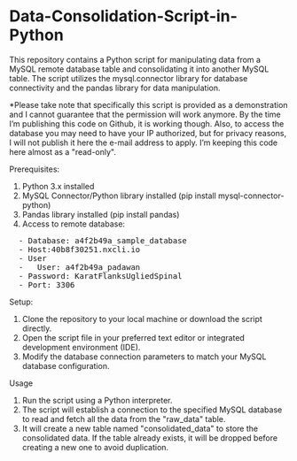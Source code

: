 # Data-Consolidation-Script-in-Python
 This repository contains a Python script for manipulating data from a MySQL remote database table and consolidating it into another MySQL table. The script utilizes the mysql.connector library for database connectivity and the pandas library for data manipulation.  
 
 *Please take note that specifically this script is provided as a demonstration and I cannot guarantee that the permission will work anymore. By the time I’m publishing this code on Github, it is working though. Also, to access the database you may need to have your IP authorized, but for privacy reasons, I will not publish it here the e-mail address to apply. I’m keeping this code here almost as a "read-only".  

 Prerequisites:  
 1.	Python 3.x installed
 2.	MySQL Connector/Python library installed (pip install mysql-connector-python)
 3.	Pandas library installed (pip install pandas)
 4.	Access to remote database:  
<pre>
  -	Database: a4f2b49a_sample_database  
  -	Host:40b8f30251.nxcli.io  
  - User
  -   User: a4f2b49a_padawan  
  -	Password: KaratFlanksUgliedSpinal  
  -	Port: 3306  
</pre>
 
Setup:  
1.	Clone the repository to your local machine or download the script directly.  
2.	Open the script file in your preferred text editor or integrated development environment (IDE).  
3.	Modify the database connection parameters to match your MySQL database configuration.  

Usage
1.	Run the script using a Python interpreter.
2.	The script will establish a connection to the specified MySQL database to read and fetch all the data from the "raw_data" table.
3.	It will create a new table named "consolidated_data" to store the consolidated data. If the table already exists, it will be dropped before creating a new one to avoid duplication.
